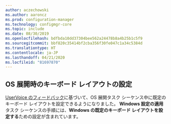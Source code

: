 ```yaml
---
author: aczechowski
ms.author: aaroncz
ms.prod: configuration-manager
ms.technology: configmgr-core
ms.topic: include
ms.date: 08/30/2019
ms.openlocfilehash: bdfbda10dd37304bee562a24478b8a4b25b1c5f9
ms.sourcegitcommit: bbf820c35414bf2cba356f30fe047c1a34c5384d
ms.translationtype: HT
ms.contentlocale: ja-JP
ms.lasthandoff: 04/21/2020
ms.locfileid: "81697870"
---
```

## <a name="set-keyboard-layout-during-os-deployment"></a><a name="bkmk_osd"></a> OS 展開時のキーボード レイアウトの設定

<!--5138936-->

[UserVoice のフィードバック](https://configurationmanager.uservoice.com/forums/300492-ideas/suggestions/38355292-add-keyboard-layout-settings-in-the-apply-windows)に基づいて、OS 展開タスク シーケンス中に既定のキーボード レイアウトを設定できるようになりました。 **Windows 設定の適用**タスク シーケンスの手順には、**Windows の既定のキーボード レイアウトを設定する**ための設定が含まれています。
